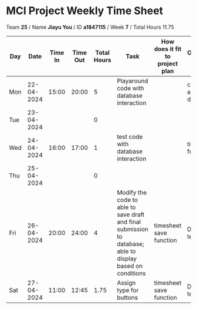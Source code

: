 # MCI Project Weekly Time Sheet

Team **25** / Name **Jiayu You** / ID **a1847115** / Week **7** / Total Hours 11.75

| Day | Date       | Time In | Time Out | Total Hours | Task | How does it fit to project plan | Outcome/Next action |
| --- | ---------- | ------- | -------- | ----------- | ---- | ------------------------------- | ------------------- |
| Mon | 22-04-2024 |  15:00       |  20:00        | 5          | Playaround code with database interaction | | continue study and development|
| Tue | 23-04-2024 |         |          | 0           | | | |
| Wed | 24-04-2024 | 16:00   | 17:00    | 1           | test code with database interaction | | timesheet save function | basic function code sample done and tested
| Thu | 25-04-2024 |         |          | 0           | | | |
| Fri | 26-04-2024 | 20:00   | 24:00    | 4           | Modify the code to able to save draft and final submission to database; able to display based on conditions | timesheet save function| Done and tested
| Sat | 27-04-2024 | 11:00   | 12:45    | 1.75          | Assign type for buttons | timesheet save function| Done and tested
